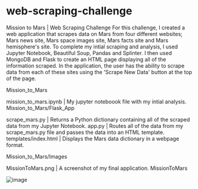 # web-scraping-challenge

Mission to Mars | Web Scraping Challenge
For this challenge, I created a web application that scrapes data on Mars from four different websites; Mars news site, Mars space images site, Mars facts site and Mars hemisphere's site. To complete my intial scraping and analysis, I used Jupyter Notebook, Beautiful Soup, Pandas and Splinter. I then used MongoDB and Flask to create an HTML page displaying all of the information scraped. In the application, the user has the ability to scrape data from each of these sites using the 'Scrape New Data' button at the top of the page.

Mission_to_Mars

mission_to_mars.ipynb | My jupyter noteboook file with my intial analysis.
Mission_to_Mars/Flask_App

scrape_mars.py | Returns a Python dictionary containing all of the scraped data from my Jupyter Notebook.
app.py | Routes all of the data from my scrape_mars.py file and passes the data into an HTML template.
templates/index.html | Displays the Mars data dictionary in a webpage format.

Mission_to_Mars/Images

MissionToMars.png | A screenshot of my final application.
MissionToMars

![image](https://user-images.githubusercontent.com/78669271/121290650-d9883300-c89b-11eb-95ef-82ee66d33f7d.png)
